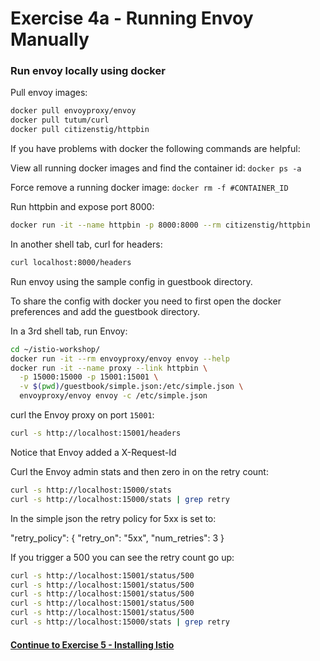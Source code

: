 # Exercise 4a - Running Envoy Manually

### Run envoy locally using docker

Pull envoy images:

```sh
docker pull envoyproxy/envoy
docker pull tutum/curl
docker pull citizenstig/httpbin
```

If you have problems with docker the following commands are helpful:

View all running docker images and find the container id:
`docker ps -a`

Force remove a running docker image:
`docker rm -f #CONTAINER_ID`

Run httpbin and expose port 8000:

```sh
docker run -it --name httpbin -p 8000:8000 --rm citizenstig/httpbin
```

In another shell tab, curl for headers:

```sh
curl localhost:8000/headers
```

Run envoy using the sample config in guestbook directory.

To share the config with docker you need to first open the docker preferences and add the guestbook directory.

In a 3rd shell tab, run Envoy:

```sh
cd ~/istio-workshop/
docker run -it --rm envoyproxy/envoy envoy --help
docker run -it --name proxy --link httpbin \
  -p 15000:15000 -p 15001:15001 \
  -v $(pwd)/guestbook/simple.json:/etc/simple.json \
  envoyproxy/envoy envoy -c /etc/simple.json
```

curl the Envoy proxy on port `15001`:

```sh
curl -s http://localhost:15001/headers
```

Notice that Envoy added a X-Request-Id

Curl the Envoy admin stats and then zero in on the retry count:

```sh
curl -s http://localhost:15000/stats
curl -s http://localhost:15000/stats | grep retry
```

In the simple json the retry policy for 5xx is set to:

"retry_policy": {
  "retry_on": "5xx",
  "num_retries": 3
}

If you trigger a 500 you can see the retry count go up:

```sh
curl -s http://localhost:15001/status/500
curl -s http://localhost:15001/status/500
curl -s http://localhost:15001/status/500
curl -s http://localhost:15001/status/500
curl -s http://localhost:15001/status/500
curl -s http://localhost:15000/stats | grep retry
```

#### [Continue to Exercise 5 - Installing Istio](../exercise-5/README.md)
